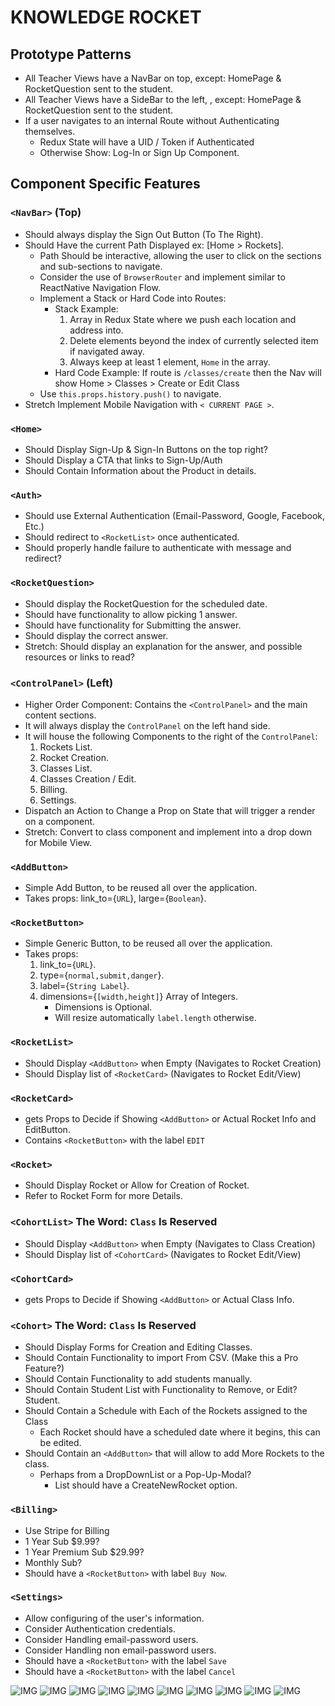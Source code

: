 # KNOWLEDGE ROCKET

## Prototype Patterns
- All Teacher Views have a NavBar on top, except: HomePage & RocketQuestion sent to the student.
- All Teacher Views have a SideBar to the left, , except: HomePage & RocketQuestion sent to the student.
- If a user navigates to an internal Route without Authenticating themselves.
    * Redux State will have a UID / Token if Authenticated
    * Otherwise Show: Log-In or Sign Up Component.

## Component Specific Features

### `<NavBar>` (Top)
- Should always display the Sign Out Button (To The Right).
- Should Have the current Path Displayed ex: [Home > Rockets].
    * Path Should be interactive, allowing the user to click on the sections and sub-sections to navigate.
    * Consider the use of `BrowserRouter` and implement similar to ReactNative Navigation Flow.
    * Implement a Stack or Hard Code into Routes:
        - Stack Example: 
            1. Array in Redux State where we push each location and address into.
            2. Delete elements beyond the index of currently selected item if navigated away.
            3. Always keep at least 1 element, `Home` in the array.
        - Hard Code Example: If route is `/classes/create` then the Nav will show Home > Classes > Create or Edit Class
    * Use `this.props.history.push()` to navigate.
- Stretch Implement Mobile Navigation with `< CURRENT PAGE >`.


### `<Home>`
- Should Display Sign-Up & Sign-In Buttons on the top right?
- Should Display a CTA that links to Sign-Up/Auth
- Should Contain Information about the Product in details.

### `<Auth>`
- Should use External Authentication (Email-Password, Google, Facebook, Etc.)
- Should redirect to `<RocketList>` once authenticated.
- Should properly handle failure to authenticate with message and redirect?

### `<RocketQuestion>`
- Should display the RocketQuestion for the scheduled date.
- Should have functionality to allow picking 1 answer.
- Should have functionality for Submitting the answer.
- Should display the correct answer.
- Stretch: Should display an explanation for the answer, and possible resources or links to read?

### `<ControlPanel>` (Left)
- Higher Order Component: Contains the `<ControlPanel>` and the main content sections.
- It will always display the `ControlPanel` on the left hand side.
- It will house the following Components to the right of the `ControlPanel`:
    1. Rockets List.
    2. Rocket Creation.
    3. Classes List.
    4. Classes Creation / Edit.
    5. Billing.
    6. Settings.
- Dispatch an Action to Change a Prop on State that will trigger a render on a component.
- Stretch: Convert to class component and implement into a drop down for Mobile View.

### `<AddButton>`
- Simple Add Button, to be reused all over the application.
- Takes props: link_to={`URL`}, large={`Boolean`}.

### `<RocketButton>`
- Simple Generic Button, to be reused all over the application.
- Takes props:
    1. link_to={`URL`}.
    2. type={`normal,submit,danger`}.
    3. label={`String Label`}.
    4. dimensions={`[width,height]`} Array of Integers.
        - Dimensions is Optional.
        - Will resize automatically `label.length` otherwise.

### `<RocketList>`
- Should Display `<AddButton>` when Empty (Navigates to Rocket Creation)
- Should Display list of `<RocketCard>` (Navigates to Rocket Edit/View)

### `<RocketCard>`
- gets Props to Decide if Showing `<AddButton>` or Actual Rocket Info and EditButton.
- Contains `<RocketButton>` with the label `EDIT`

### `<Rocket>`
- Should Display Rocket or Allow for Creation of Rocket.
- Refer to Rocket Form for more Details.

### `<CohortList>` The Word: `Class` Is Reserved
- Should Display `<AddButton>` when Empty (Navigates to Class Creation)
- Should Display list of `<CohortCard>` (Navigates to Rocket Edit/View)
### `<CohortCard>`
- gets Props to Decide if Showing `<AddButton>` or Actual Class Info.
### `<Cohort>` The Word: `Class` Is Reserved
- Should Display Forms for Creation and Editing Classes.
- Should Contain Functionality to import From CSV. (Make this a Pro Feature?)
- Should Contain Functionality to add students manually.
- Should Contain Student List with Functionality to Remove, or Edit? Student.
- Should Contain a Schedule with Each of the Rockets assigned to the Class
    * Each Rocket should have a scheduled date where it begins, this can be edited.
- Should Contain an `<AddButton>` that will allow to add More Rockets to the class.
    * Perhaps from a DropDownList or a Pop-Up-Modal?
        - List should have a CreateNewRocket option.

### `<Billing>`
- Use Stripe for Billing
- 1 Year Sub $9.99?
- 1 Year Premium Sub $29.99?
- Monthly Sub?
- Should have a `<RocketButton>` with label `Buy Now`.

### `<Settings>`
- Allow configuring of the user's information.
- Consider Authentication credentials.
- Consider Handling email-password users.
- Consider Handling non email-password users.
- Should have a `<RocketButton>` with the label `Save`
- Should have a `<RocketButton>` with the label `Cancel`


![IMG](/mockups/01_HomePage.PNG "img")
![IMG](/mockups/02_Landing_AfterLogin.PNG "img")
![IMG](/mockups/03_After_Adding_Rocket.PNG "img")
![IMG](/mockups/04_Rocket_Question.PNG "img")
![IMG](/mockups/05_Roket_Question_form.PNG "img")
![IMG](/mockups/06_Add_New_Class.PNG "img")
![IMG](/mockups/07_After_Adding_Classes.PNG "img")
![IMG](/mockups/08_Class_Management_GUI.PNG "img")
![IMG](/mockups/09_Billing_Purchasing.PNG "img")
![IMG](/mockups/10_User_Profile_Settings.PNG "img")